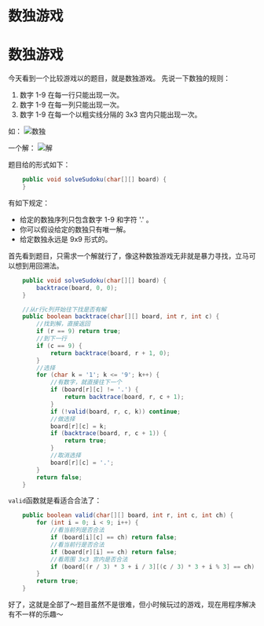 # 数独游戏


# 数独游戏

今天看到一个比较游戏以的题目，就是数独游戏。
先说一下数独的规则：

1. 数字 1-9 在每一行只能出现一次。
2. 数字 1-9 在每一列只能出现一次。
3. 数字 1-9 在每一个以粗实线分隔的 3x3 宫内只能出现一次。

如：
![数独](http://upload.wikimedia.org/wikipedia/commons/thumb/f/ff/Sudoku-by-L2G-20050714.svg/250px-Sudoku-by-L2G-20050714.svg.png)

一个解：
![解](http://upload.wikimedia.org/wikipedia/commons/thumb/3/31/Sudoku-by-L2G-20050714_solution.svg/250px-Sudoku-by-L2G-20050714_solution.svg.png)

题目给的形式如下：

```java
    public void solveSudoku(char[][] board) {
    }
```

有如下规定：

- 给定的数独序列只包含数字 1-9 和字符 '.' 。
- 你可以假设给定的数独只有唯一解。
- 给定数独永远是 9x9 形式的。

首先看到题目，只需求一个解就行了，像这种数独游戏无非就是暴力寻找，立马可以想到用回溯法。

```java
    public void solveSudoku(char[][] board) {
        backtrace(board, 0, 0);
    }

    //从r行c列开始往下找是否有解
    public boolean backtrace(char[][] board, int r, int c) {
        //找到解，直接返回
        if (r == 9) return true;
        //到下一行
        if (c == 9) {
            return backtrace(board, r + 1, 0);
        }
        //选择
        for (char k = '1'; k <= '9'; k++) {
            //有数字，就直接往下一个
            if (board[r][c] != '.') {
                return backtrace(board, r, c + 1);
            }
            if (!valid(board, r, c, k)) continue;
            //做选择
            board[r][c] = k;
            if (backtrace(board, r, c + 1)) {
                return true;
            }
            //取消选择
            board[r][c] = '.';
        }
        return false;
    }
```

`valid`函数就是看适合合法了：

```java
    public boolean valid(char[][] board, int r, int c, int ch) {
        for (int i = 0; i < 9; i++) {
            //看当前列是否合法
            if (board[i][c] == ch) return false;
            //看当前行是否合法
            if (board[r][i] == ch) return false;
            //看周围 3x3 宫内是否合法
            if (board[(r / 3) * 3 + i / 3][(c / 3) * 3 + i % 3] == ch) return false;
        }
        return true;
    }
```

好了，这就是全部了～题目虽然不是很难，但小时候玩过的游戏，现在用程序解决有不一样的乐趣～

